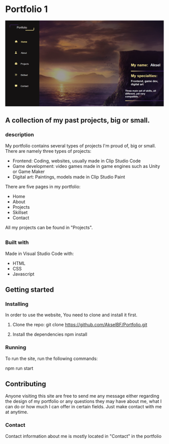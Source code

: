 # Portfolio 1

![alt text](Images/portfolio_image.PNG)

## A collection of my past projects, big or small.

### description

My portfolio contains several types of projects I'm proud of, big or small. 
There are namely three types of projects:

* Frontend: Coding, websites, usually made in Clip Studio Code
* Game development: video games made in game engines such as Unity or Game Maker
* Digital art: Paintings, models made in Clip Studio Paint

There are five pages in my portfolio:
* Home
* About
* Projects
* Skillset
* Contact

All my projects can be found in "Projects".

## 

### Built with

Made in Visual Studio Code with:
* HTML
* CSS
* Javascript

##

## Getting started

### Installing

In order to use the website, You need to clone and install it first.

1. Clone the repo:
git clone https://github.com/AkselBF/Portfolio.git

2. Install the dependencies
npm install

### Running

To run the site, run the following commands:

npm run start 

##

## Contributing

Anyone visiting this site are free to send me any message either regarding the design of my portfolio or any questions they may have about me, what I can do or how much I can offer in certain fields. Just make contact with me at anytime.

### Contact

Contact information about me is mostly located in "Contact" in the portfolio